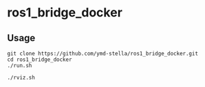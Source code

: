 # ros1_bridge_docker

## Usage
```
git clone https://github.com/ymd-stella/ros1_bridge_docker.git
cd ros1_bridge_docker
./run.sh

./rviz.sh
```